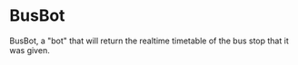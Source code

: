 # BusBot

BusBot, a "bot" that will return the realtime timetable of the bus stop that it was given.
